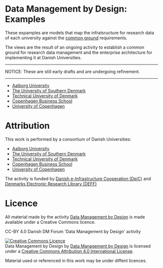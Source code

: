 # Data Management by Design: Examples

These expamples are models that map the infratsructure for research
data of each university against the [common ground](../common)
requirements.

The views are the result of an ongoing activity to establish a common
ground for research data management and the enterprise architecture
for implementing it at Danish Universities.

---

NOTICE: These are still early drafts and are undergoing refinement.

---

* [Aalborg University](AAU)
* [The University of Southern Denmark](SDU)
* [Technical University of Denmark](DTU)
* [Copenhagen Business School](CBS)
* [University of Copenhagen](KU)

# Attribution

This work is performed by a consortium of Danish Universities:

* [Aalborg University](https://www.en.aau.dk/)
* [The University of Southern Denmark](https://www.sdu.dk/en/)
* [Technical University of Denmark](https://www.dtu.dk/english)
* [Copenhagen Business School](https://www.cbs.dk/en)
* [University of Copenhagen](https://www.ku.dk/english/)

The activity is funded by
[Danish e-Infrastructure Cooperation (DeiC)](https://www.deic.dk/en ) and
[Denmarks Electronic Research Library (DEFF)](https://www.deff.dk/english/)

# Licence 

All material made by the activity [Data Management by Design](https://github.com/Data-Management-by-Design/DMbD) is made available under a Creative Commons licence.

CC-BY 4.0 Danish DM Forum 'Data Management by Design' activity

<a rel="license" href="http://creativecommons.org/licenses/by/4.0/"><img alt="Creative Commons Licence" style="border-width:0" src="https://i.creativecommons.org/l/by/4.0/88x31.png" /></a><br /><span xmlns:dct="http://purl.org/dc/terms/" property="dct:title">Data Management by Design</span> by <a xmlns:cc="http://creativecommons.org/ns#" href="https://github.com/Data-Management-by-Design/DMbD" property="cc:attributionName" rel="cc:attributionURL">Data Management by Design</a> is licensed under a <a rel="license" href="http://creativecommons.org/licenses/by/4.0/">Creative Commons Attribution 4.0 International License</a>.

Material used or referenced in this work may be under diffent licences.

